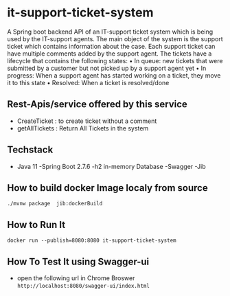 # it-support-ticket-system
A Spring boot backend API of an IT-support ticket system which is being used
by the IT-support agents. The main object of the system is the support ticket which contains
information about the case. Each support ticket can have multiple comments added by the support
agent. The tickets have a lifecycle that contains the following states:
• In queue: new tickets that were submitted by a customer but not picked up by a support
agent yet
• In progress: When a support agent has started working on a ticket, they move it to this state
• Resolved: When a ticket is resolved/done

## Rest-Apis/service offered by this service
- CreateTicket : to create ticket without a comment
- getAllTickets : Return All Tickets in the system

## Techstack
- Java 11
-Spring Boot 2.7.6
-h2 in-memory Database
-Swagger
-Jib

## How to build docker Image localy from source
`./mvnw package  jib:dockerBuild`

## How to Run It
`docker run --publish=8080:8080 it-support-ticket-system`

## How To Test It using Swagger-ui
- open the following url in Chrome Broswer
  `http://localhost:8080/swagger-ui/index.html`

